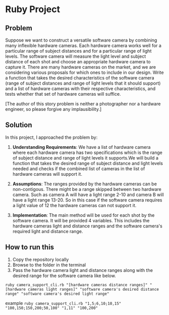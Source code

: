 # Ruby Project

## Problem

Suppose we want to construct a versatile software camera by combining many inflexible hardware cameras. Each hardware camera works well for a particular range of subject distances and for a particular range of light levels. The software camera will measure the light level and subject distance of each shot and choose an appropriate hardware camera to capture it. There are many hardware cameras on the market, and we are considering various proposals for which ones to include in our design. Write a function that takes the desired characteristics of the software camera (range of subject distances and range of light levels that it should support) and a list of hardware cameras with their respective characteristics, and tests whether that set of hardware cameras will suffice.

[The author of this story problem is neither a photographer nor a hardware engineer, so please forgive any implausibility.]

## Solution

In this project, I approached the problem by:

1. **Understanding Requirements**: We have a list of hardware camera where each hardware camera has two specifications which is the range of subject distance and range of light levels it supports.We will build a function that takes the desired range of subject distance and light levels needed and checks if the combined list of cameras in the list of hardware cameras will support it. 

2. **Assumptions**: The ranges provided by the hardware cameras can be non-contigous. There might be a range skipped between two hardware camera. Such as camera A will have a light range 2-10 and camera B will have a light range 13-20. So in this case if the software camera requires a light value of 12 the hardware cameras can not support it.

3. **Implementation**: The main method will be used for each shot by the software camera. It will be provided 4 variables. This includes the hardware cameras light and distance ranges and the software camera's required light and distance range.

## How to run this
1. Copy the repository locally
2. Browse to the folder in the terminal
3. Pass the hardware camera light and distance ranges along with the desired range for the software camera like below.

`ruby camera_support_cli.rb "[hardware cameras distance ranges]" "[hardware cameras light ranges]" "software camera's desired distance range" "software camera's desired light range"`

example `ruby camera_support_cli.rb "1,5;6,10;10,15" "100,150;150,200;50,100" "1,11" "100,200"`


